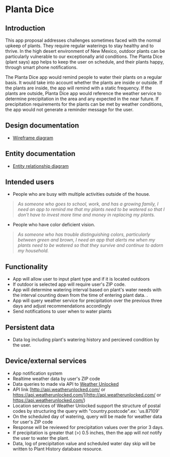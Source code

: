 # Planta Dice

## Introduction
This app proposal addresses challenges sometimes faced with the normal upkeep of plants. They require regular waterings to stay healthy and to thrive. In the high desert environment of New Mexico, outdoor plants can be particularly vulnerable to our exceptionally arid conditions. The Planta Dice (plant says) app helps to keep the user on schedule, and their plants happy, through smart phone notifications.

The Planta Dice app would remind people to water their plants on a regular basis. It would take into account whether the plants are inside or outside. If the plants are inside, the app will remind with a static frequency. If the plants are outside, Planta Dice app would reference the weather service to determine precipitation in the area and any expected in the near future. If precipitation requirements for the plants can be met by weather conditions, the app would not generate a reminder message for the user.

## Design documentation

* [Wireframe diagram](wireframe.md)

## Entity documentation

* [Entity relationship diagram](erd.md)

## Intended users

* People who are busy with multiple activities outside of the house.

>_As someone who goes to school, work, and has a growing family, I need an app to remind me that my plants need to be watered so that I don't have to invest more time and money in replacing my plants._  

* People who have color deficient vision.

>_As someone who has trouble distinguishing colors, particularly between green and brown, I need an app that alerts me when my plants need to be watered so that they survive and continue to adorn my household._

## Functionality

* App will allow user to input plant type and if it is located outdoors
* If outdoor is selected app will require user's ZIP code.  
* App will determine watering interval based on plant's water needs with the interval counting down from the time of entering plant data. .
* App will query weather service for precipitation over the previous three days and adjust recommendations accordingly
* Send notifications to user when to water plants


## Persistent data

* Data log including plant's watering history and percieved condition by the user.


## Device/external services

* App notification system
* Realtime weather data by user's ZIP code
* Data queries to made via API to [Weather Unlocked](https://developer.weatherunlocked.com/documentation/localweather)
* API link [http://api.weatherunlocked.com/ or https://api.weatherunlocked.com/](http://api.weatherunlocked.com/ or https://api.weatherunlocked.com/)
* Location services of Weather Unlocked support the structure of postal codes by structuring the query with "country.postcode".ex: 'us.87109'
* On the scheduled day of watering, query will be made for weather data for user's ZIP code
* Response will be reviewed for precipitation values over the prior 3 days.
* If precipitation is greater that (>) 0.5 inches, then the app will _not_ notify the user to water the plant.
* Data, log of precipitation value and scheduled water day skip will be written to Plant History database resource.
